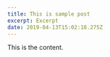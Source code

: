```yaml
---
title: This is sample post
excerpt: Excerpt
date: 2019-04-13T15:02:18.275Z
---
```

This is the content.
